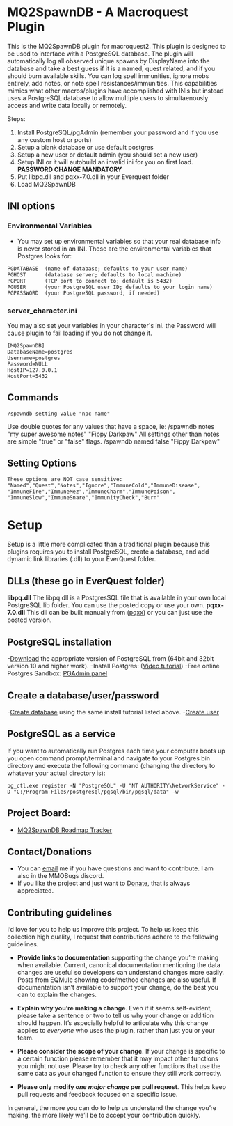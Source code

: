 # MQ2SpawnDB - A Macroquest Plugin

This is the MQ2SpawnDB plugin for macroquest2. This plugin is designed to be used to interface with a PostgreSQL database. The plugin will automatically log all observed unique spawns by DisplayName into the database and take a best guess if it is a named, quest related,  and if you should burn available skills. You can log spell immunities, ignore mobs entirely, add notes, or note spell resistances/immunities. This capabilities mimics what other macros/plugins have accomplished with INIs but instead uses a PostgreSQL database to allow multiple users to simultaenously access and write data locally or remotely.

Steps:
1. Install PostgreSQL/pgAdmin (remember your password and if you use any custom host or ports)
2. Setup a blank database or use default postgres
3. Setup a new user or default admin (you should set a new user)
4. Setup INI or it will autobuild an invalid ini for you on first load. **PASSWORD CHANGE MANDATORY**
5. Put libpq.dll and pqxx-7.0.dll in your Everquest folder
6. Load MQ2SpawnDB

## INI options
### Environmental Variables
- You may set up environmental variables so that your real database info is never stored in an INI. These are the environmental variables that Postgres looks for:
```
PGDATABASE	(name of database; defaults to your user name)
PGHOST		(database server; defaults to local machine)
PGPORT		(TCP port to connect to; default is 5432)
PGUSER		(your PostgreSQL user ID; defaults to your login name)
PGPASSWORD	(your PostgreSQL password, if needed)
```

### server_character.ini
You may also set your variables in your character's ini. the Password will cause plugin to fail loading if you do not change it.
```
[MQ2SpawnDB]
DatabaseName=postgres
Username=postgres
Password=NULL
HostIP=127.0.0.1
HostPort=5432
```

## Commands

```
/spawndb setting value "npc name"
```
Use double quotes for any values that have a space, ie: /spawndb notes "my super awesome notes" "Fippy Darkpaw"
All settings other than notes are simple "true" or "false" flags. /spawndb named false "Fippy Darkpaw"

## Setting Options

```
These options are NOT case sensitive:
"Named","Quest","Notes","Ignore","ImmuneCold","ImmuneDisease",
"ImmuneFire","ImmuneMez","ImmuneCharm","ImmunePoison",
"ImmuneSlow","ImmuneSnare","ImmunityCheck","Burn"
```

# Setup
Setup is a little more complicated than a traditional plugin because this plugins requires you to install PostgreSQL, create a database, and add dynamic link libraries (.dll) to your EverQuest folder.

## DLLs (these go in EverQuest folder)
**libpq.dll** The libpq.dll is a PostgresSQL file that is available in your own local PostgreSQL lib folder. You can use the posted copy or use your own.
**pqxx-7.0.dll** This dll can be built manually from ([pqxx][pqxx]) or you can just use the posted version.

## PostgreSQL installation
-[Download][download] the appropriate version of PostgreSQL from  (64bit and 32bit version 10 and higher work).
-Install Postgres: ([Video tutorial][tutorial])
-Free online Postgres Sandbox: [PGAdmin panel][try]

## Create a database/user/password
-[Create database][tutorial] using the same install tutorial listed above.
-[Create user][user]

## PostgreSQL as a service
If you want to automatically run Postgres each time your computer boots up you open command prompt/terminal and navigate to your Postgres bin directory and execute the following command (changing the directory to whatever your actual directory is):
```
pg_ctl.exe register -N "PostgreSQL" -U "NT AUTHORITY\NetworkService" -D "C:/Program Files/postgresql/pgsql/bin/pgsql/data" -w
```

## Project Board:
- [MQ2SpawnDB Roadmap Tracker][GLO_Board]

## Contact/Donations 
- You can [email][email] me if you have questions and want to contribute. I am also in the MMOBugs discord.
- If you like the project and just want to [Donate][donate], that is always appreciated.

[user]: https://www.youtube.com/watch?v=zzvloWiKsEc
[pqxx]: https://github.com/jtv/libpqxx
[download]: https://www.postgresql.org/download/
[try]: https://www.pgadmin.org/try/
[tutorial]: https://www.youtube.com/watch?v=_qUpvRTqK0Y
[GLO_Board]: https://app.gitkraken.com/glo/board/XjTJOxhLpwAQLX7Z
[email]: petesampras.mmobugs@gmail.com
[donate]: https://www.paypal.com/cgi-bin/webscr?cmd=_donations&business=PeteSampras%2eMMOBugs%40Gmail%2ecom&lc=US&item_name=PeteSampras&no_note=0&currency_code=USD&bn=PP%2dDonationsBF%3abtn_donateCC_LG%2egif%3aNonHostedGuest

## Contributing guidelines

I’d love for you to help us improve this project. To help us keep this collection
high quality, I request that contributions adhere to the following guidelines.

- **Provide links to documentation** supporting the change you’re making when available.
  Current, canonical documentation mentioning the data changes are useful so developers can understand changes more easily.
  Posts from EQMule showing code/method changes are also useful.
  If documentation isn’t available to support your change, do the best you can to explain the changes.

- **Explain why you’re making a change**. Even if it seems self-evident, please
  take a sentence or two to tell us why your change or addition should happen.
  It’s especially helpful to articulate why this change applies to _everyone_
  who uses the plugin, rather than just you or your team.

- **Please consider the scope of your change**. If your change is specific to a
  certain function please remember that it may impact other functions you might not use.
  Please try to check any other functions that use the same data as your changed function
  to ensure they still work correctly.

- **Please only modify _one major change_ per pull request**. This helps keep pull
  requests and feedback focused on a specific issue.

In general, the more you can do to help us understand the change you’re making,
the more likely we’ll be to accept your contribution quickly.
